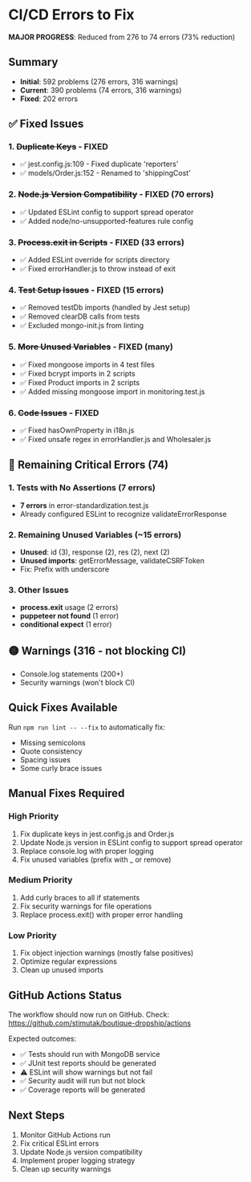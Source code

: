 # CI/CD Errors to Fix

**MAJOR PROGRESS**: Reduced from 276 to 74 errors (73% reduction)

## Summary
- **Initial**: 592 problems (276 errors, 316 warnings)
- **Current**: 390 problems (74 errors, 316 warnings)
- **Fixed**: 202 errors

## ✅ Fixed Issues

### 1. ~~Duplicate Keys~~ - FIXED
- ✅ jest.config.js:109 - Fixed duplicate 'reporters'
- ✅ models/Order.js:152 - Renamed to 'shippingCost'

### 2. ~~Node.js Version Compatibility~~ - FIXED (70 errors)
- ✅ Updated ESLint config to support spread operator
- ✅ Added node/no-unsupported-features rule config

### 3. ~~Process.exit in Scripts~~ - FIXED (33 errors)
- ✅ Added ESLint override for scripts directory
- ✅ Fixed errorHandler.js to throw instead of exit

### 4. ~~Test Setup Issues~~ - FIXED (15 errors)
- ✅ Removed testDb imports (handled by Jest setup)
- ✅ Removed clearDB calls from tests
- ✅ Excluded mongo-init.js from linting

### 5. ~~More Unused Variables~~ - FIXED (many)
- ✅ Fixed mongoose imports in 4 test files
- ✅ Fixed bcrypt imports in 2 scripts
- ✅ Fixed Product imports in 2 scripts
- ✅ Added missing mongoose import in monitoring.test.js

### 6. ~~Code Issues~~ - FIXED
- ✅ Fixed hasOwnProperty in i18n.js
- ✅ Fixed unsafe regex in errorHandler.js and Wholesaler.js

## 🔴 Remaining Critical Errors (74)

### 1. Tests with No Assertions (7 errors)
- **7 errors** in error-standardization.test.js
- Already configured ESLint to recognize validateErrorResponse

### 2. Remaining Unused Variables (~15 errors)
- **Unused**: id (3), response (2), res (2), next (2)
- **Unused imports**: getErrorMessage, validateCSRFToken
- Fix: Prefix with underscore

### 3. Other Issues
- **process.exit** usage (2 errors) 
- **puppeteer not found** (1 error)
- **conditional expect** (1 error)

## 🟡 Warnings (316 - not blocking CI)
- Console.log statements (200+)
- Security warnings (won't block CI)

## Quick Fixes Available

Run `npm run lint -- --fix` to automatically fix:
- Missing semicolons
- Quote consistency
- Spacing issues
- Some curly brace issues

## Manual Fixes Required

### High Priority
1. Fix duplicate keys in jest.config.js and Order.js
2. Update Node.js version in ESLint config to support spread operator
3. Replace console.log with proper logging
4. Fix unused variables (prefix with _ or remove)

### Medium Priority
1. Add curly braces to all if statements
2. Fix security warnings for file operations
3. Replace process.exit() with proper error handling

### Low Priority
1. Fix object injection warnings (mostly false positives)
2. Optimize regular expressions
3. Clean up unused imports

## GitHub Actions Status

The workflow should now run on GitHub. Check:
https://github.com/stimutak/boutique-dropship/actions

Expected outcomes:
- ✅ Tests should run with MongoDB service
- ✅ JUnit test reports should be generated
- ⚠️ ESLint will show warnings but not fail
- ✅ Security audit will run but not block
- ✅ Coverage reports will be generated

## Next Steps

1. Monitor GitHub Actions run
2. Fix critical ESLint errors
3. Update Node.js version compatibility
4. Implement proper logging strategy
5. Clean up security warnings